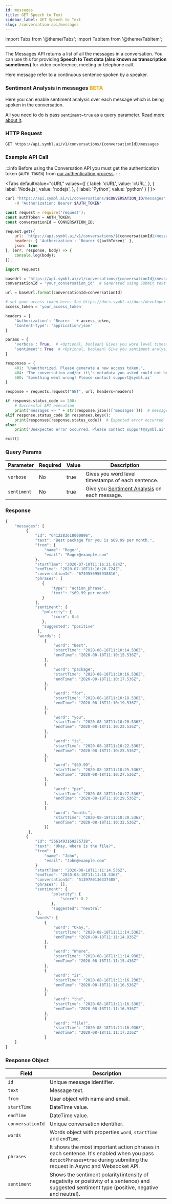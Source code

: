 ```yaml
---
id: messages
title: GET Speech to Text
sidebar_label: GET Speech to Text
slug: /conversation-api/messages
---
```


import Tabs from '@theme/Tabs';
import TabItem from '@theme/TabItem';

---

The Messages API returns a list of all the messages in a conversation. You can use this for providing **Speech to Text data (also known as transcription sometimes)** for video conference, meeting or telephone call.

Here message refer to a continuous sentence spoken by a speaker.

### Sentiment Analysis in messages <font color="orange"> BETA</font>

Here you can enable sentiment analysis over each message which is being spoken in the conversation.

All you need to do is pass `sentiment=true` as a query parameter. [Read more about it](/docs/concepts/sentiment-analysis).


### HTTP Request

`GET https://api.symbl.ai/v1/conversations/{conversationId}/messages`

### Example API Call



:::info
Before using the Conversation API you must get the authentication token (`AUTH_TOKEN`) from [our authentication process](/docs/developer-tools/authentication).
:::

<Tabs
  defaultValue="cURL"
  values={[
    { label: 'cURL', value: 'cURL', },
    { label: 'Node.js', value: 'nodejs', },
    { label: 'Python', value: 'python' }
  ]
}>
<TabItem value="cURL">

```sh
curl "https://api.symbl.ai/v1/conversations/$CONVERSATION_ID/messages" \
    -H "Authorization: Bearer $AUTH_TOKEN"
```

</TabItem>

<TabItem value="nodejs">

```js
const request = require('request');
const authToken = AUTH_TOKEN;
const conversationId = CONVERSATION_ID;

request.get({
    url: `https://api.symbl.ai/v1/conversations/${conversationId}/messages`,
    headers: { 'Authorization': `Bearer ${authToken}` },
    json: true
}, (err, response, body) => {
    console.log(body);
});
```

</TabItem>
<TabItem value="python">

```py
import requests

baseUrl = "https://api.symbl.ai/v1/conversations/{conversationId}/messages"
conversationId = 'your_conversation_id'  # Generated using Submit text end point

url = baseUrl.format(conversationId=conversationId)

# set your access token here. See https://docs.symbl.ai/docs/developer-tools/authentication
access_token = 'your_access_token'

headers = {
    'Authorization': 'Bearer ' + access_token,
    'Content-Type': 'application/json'
}

params = {
    'verbose': True,  # <Optional, boolean| Gives you word level timestamps of each sentence.>
    'sentiment': True  # <Optional, boolean| Give you sentiment analysis on each message.>
}

responses = {
    401: 'Unauthorized. Please generate a new access token.',
    404: 'The conversation and/or it\'s metadata you asked could not be found, please check the input provided',
    500: 'Something went wrong! Please contact support@symbl.ai'
}

response = requests.request("GET", url, headers=headers)

if response.status_code == 200:
    # Successful API execution
    print("messages => " + str(response.json()['messages']))  # messages is a list of id, text, from, startTime, endTime, conversationId, words, phrases, sentiment
elif response.status_code in responses.keys():
    print(responses[response.status_code])  # Expected error occurred
else:
    print("Unexpected error occurred. Please contact support@symbl.ai" + ", Debug Message => " + str(response.text))

exit()
```
</TabItem>
</Tabs>


### Query Params

Parameter | Required | Value |Description|
--------- | --------- | ------- | -------
```verbose``` | No | true |Gives you word level timestamps of each sentence.
```sentiment```| No | true | Give you [Sentiment Analysis](/docs/concepts/sentiment-analysis) on each message.

### Response

```javascript
{
    "messages": [
         {
             "id": "6412283618000896",
             "text": "Best package for you is $69.99 per month.",
             "from": {
                 "name": "Roger",
                 "email": "Roger@example.com"
             },
             "startTime": "2020-07-10T11:16:21.024Z",
             "endTime": "2020-07-10T11:16:26.724Z",
             "conversationId": "6749556955938816",
             "phrases": [
                {
                    "type": "action_phrase",
                    "text": "$69.99 per month"
                }
             ],
             "sentiment": {
                "polarity": {
                    "score": 0.6
                },
                "suggested": "positive"
              },
              "words": [
                 {
                     "word": "Best",
                     "startTime": "2020-08-18T11:10:14.536Z",
                     "endTime": "2020-08-18T11:10:15.536Z",
                 },
                 {
                     "word": "package",
                     "startTime": "2020-08-18T11:10:16.536Z",
                     "endTime": "2020-08-18T11:10:17.536Z",
                 },
                 {
                     "word": "for",
                     "startTime": "2020-08-18T11:10:18.536Z",
                     "endTime": "2020-08-18T11:10:19.536Z",
                 },
                 {
                     "word": "you",
                     "startTime": "2020-08-18T11:10:20.536Z",
                     "endTime": "2020-08-18T11:10:22.536Z",
                 },
                 {
                     "word": "is",
                     "startTime": "2020-08-18T11:10:22.536Z",
                     "endTime": "2020-08-18T11:10:25.536Z",
                 },
                 {
                     "word": "$69.99",
                     "startTime": "2020-08-18T11:10:25.536Z",
                     "endTime": "2020-08-18T11:10:27.536Z",
                 },
                 {
                     "word": "per",
                     "startTime": "2020-08-18T11:10:27.536Z",
                     "endTime": "2020-08-18T11:10:29.536Z",
                 },
                 {
                     "word": "month.",
                     "startTime": "2020-08-18T11:10:30.536Z",
                     "endTime": "2020-08-18T11:10:32.536Z",
                 }]
          },
         {
             "id": "5661493169225728",
             "text": "Okay, Where is the file?",
             "from": {
                 "name": "John",
                 "email": "John@example.com"
             }
             "startTime": "2020-08-18T11:11:14.536Z",
             "endTime": "2020-08-18T11:11:18.536Z",
             "conversationId": "5139780136337408",
             "phrases": [],
             "sentiment": {
                    "polarity": {
                        "score": 0.2
                    },
                    "suggested": "neutral"
              },
             "words": [
                 {
                     "word": "Okay,",
                     "startTime": "2020-08-18T11:11:14.536Z",
                     "endTime": "2020-08-18T11:11:14.936Z"
                 },
                 {
                     "word": "Where",
                     "startTime": "2020-08-18T11:11:14.936Z",
                     "endTime": "2020-08-18T11:11:15.436Z"
                 },
                 {
                     "word": "is",
                     "startTime": "2020-08-18T11:11:16.236Z",
                     "endTime": "2020-08-18T11:11:16.536Z"
                 },
                 {
                     "word": "the",
                     "startTime": "2020-08-18T11:11:16.536Z",
                     "endTime": "2020-08-18T11:11:16.936Z"
                 },
                 {
                     "word": "file?",
                     "startTime": "2020-08-18T11:11:16.936Z",
                     "endTime": "2020-08-18T11:11:17.236Z"
                 }
    ]
}
```

### Response Object

Field  | Description
---------- | ------- |
```id``` | Unique message identifier.
```text``` | Message text.
```from``` | User object with name and email.
```startTime``` | DateTime value.
```endTime``` | DateTime value.
```conversationId``` | Unique conversation identifier.
```words``` | Words object with properties `word`, `startTime` and `endTime`.
```phrases``` | It shows the most important action phrases in each sentence. It's enabled when you pass `detectPhrases=true` during submiting the request in Async and Websocket API.
```sentiment```| Shows the sentiment polarity(intensity of negativity or positivity of a sentence) and suggested sentiment type (positive, negative and neutral).
